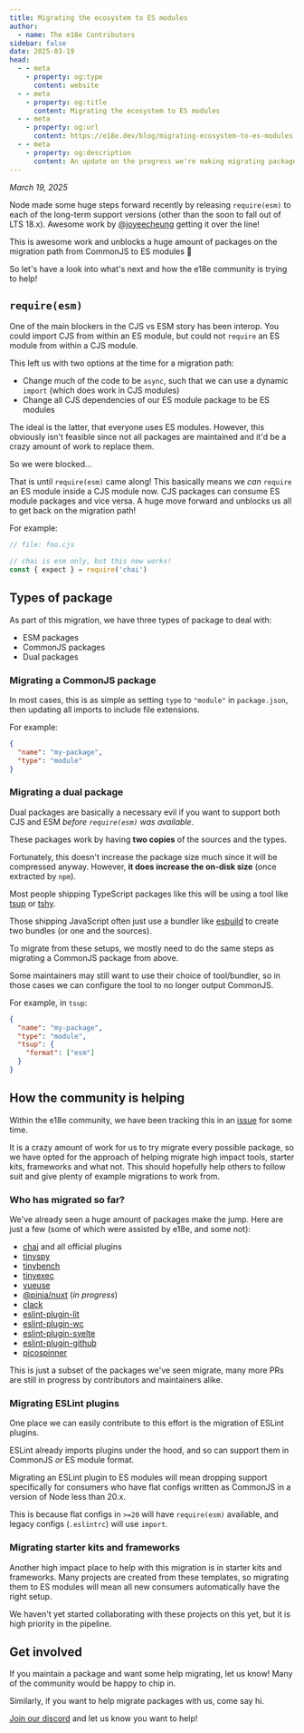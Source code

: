 ```yaml
---
title: Migrating the ecosystem to ES modules
author:
  - name: The e18e Contributors
sidebar: false
date: 2025-03-19
head:
  - - meta
    - property: og:type
      content: website
  - - meta
    - property: og:title
      content: Migrating the ecosystem to ES modules
  - - meta
    - property: og:url
      content: https://e18e.dev/blog/migrating-ecosystem-to-es-modules
  - - meta
    - property: og:description
      content: An update on the progress we're making migrating packages to ES modules
---
```


_March 19, 2025_

Node made some huge steps forward recently by releasing `require(esm)` to each of the long-term support versions (other than the soon to fall out of LTS 18.x). Awesome work by [@joyeecheung](https://bsky.app/profile/joyeecheung.bsky.social) getting it over the line!

This is awesome work and unblocks a huge amount of packages on the migration path from CommonJS to ES modules :tada:

So let's have a look into what's next and how the e18e community is trying to help!

## `require(esm)`

One of the main blockers in the CJS vs ESM story has been interop. You could import CJS from within an ES module, but could not `require` an ES module from within a CJS module.

This left us with two options at the time for a migration path:

- Change much of the code to be `async`, such that we can use a dynamic `import` (which does work in CJS modules)
- Change all CJS dependencies of our ES module package to be ES modules

The ideal is the latter, that everyone uses ES modules. However, this obviously isn't feasible since not all packages are maintained and it'd be a crazy amount of work to replace them.

So we were blocked...

That is until `require(esm)` came along! This basically means we _can_ `require` an ES module inside a CJS module now. CJS packages can consume ES module packages and vice versa. A huge move forward and unblocks us all to get back on the migration path!

For example:

```ts
// file: foo.cjs

// chai is esm only, but this now works!
const { expect } = require('chai')
```

## Types of package

As part of this migration, we have three types of package to deal with:

- ESM packages
- CommonJS packages
- Dual packages

### Migrating a CommonJS package

In most cases, this is as simple as setting `type` to `"module"` in `package.json`, then updating all imports to include file extensions.

For example:

```json
{
  "name": "my-package",
  "type": "module"
}
```

### Migrating a dual package

Dual packages are basically a necessary evil if you want to support both CJS and ESM _before `require(esm)` was available_.

These packages work by having **two copies** of the sources and the types.

Fortunately, this doesn't increase the package size much since it will be compressed anyway. However, **it does increase the on-disk size** (once extracted by `npm`).

Most people shipping TypeScript packages like this will be using a tool like [tsup](https://github.com/egoist/tsup) or [tshy](https://github.com/isaacs/tshy).

Those shipping JavaScript often just use a bundler like [esbuild](https://github.com/evanw/esbuild) to create two bundles (or one and the sources).

To migrate from these setups, we mostly need to do the same steps as migrating a CommonJS package from above.

Some maintainers may still want to use their choice of tool/bundler, so in those cases we can configure the tool to no longer output CommonJS.

For example, in `tsup`:

```json
{
  "name": "my-package",
  "type": "module",
  "tsup": {
    "format": ["esm"]
  }
}
```

## How the community is helping

Within the e18e community, we have been tracking this in an [issue](https://github.com/e18e/ecosystem-issues/issues/129) for some time.

It is a crazy amount of work for us to try migrate every possible package, so we have opted for the approach of helping migrate high impact tools, starter kits, frameworks and what not. This should hopefully help others to follow suit and give plenty of example migrations to work from.

### Who has migrated so far?

We've already seen a huge amount of packages make the jump. Here are just a few (some of which were assisted by e18e, and some not):

- [chai](https://github.com/chaijs/chai) and all official plugins
- [tinyspy](https://github.com/tinylibs/tinyspy)
- [tinybench](https://github.com/tinylibs/tinybench)
- [tinyexec](https://github.com/tinylibs/tinyexec)
- [vueuse](https://github.com/vueuse/vueuse)
- [@pinia/nuxt](https://github.com/vuejs/pinia) (_in progress_)
- [clack](https://github.com/bombshell-dev/clack)
- [eslint-plugin-lit](https://github.com/43081j/eslint-plugin-lit)
- [eslint-plugin-wc](https://github.com/43081j/eslint-plugin-wc)
- [eslint-plugin-svelte](https://github.com/sveltejs/eslint-plugin-svelte)
- [eslint-plugin-github](https://github.com/github/eslint-plugin-github)
- [picospinner](https://github.com/tinylibs/picospinner)

This is just a subset of the packages we've seen migrate, many more PRs are still in progress by contributors and maintainers alike.

### Migrating ESLint plugins

One place we can easily contribute to this effort is the migration of ESLint plugins.

ESLint already imports plugins under the hood, and so can support them in CommonJS _or_ ES module format.

Migrating an ESLint plugin to ES modules will mean dropping support specifically for consumers who have flat configs written as CommonJS in a version of Node less than 20.x.

This is because flat configs in `>=20` will have `require(esm)` available, and legacy configs (`.eslintrc`) will use `import`.

### Migrating starter kits and frameworks

Another high impact place to help with this migration is in starter kits and frameworks. Many projects are created from these templates, so migrating them to ES modules will mean all new consumers automatically have the right setup.

We haven't yet started collaborating with these projects on this yet, but it is high priority in the pipeline.

## Get involved

If you maintain a package and want some help migrating, let us know! Many of the community would be happy to chip in.

Similarly, if you want to help migrate packages with us, come say hi.

[Join our discord](https://chat.e18e.dev) and let us know you want to help!
